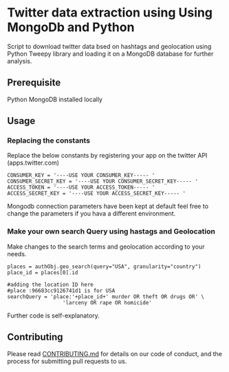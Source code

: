 # Twitter data extraction using Using MongoDb and Python

Script to download twitter data bsed on hashtags and geolocation using Python Tweepy library and loading it on a MongoDB database for further analysis.

## Prerequisite
Python
MongoDB installed locally


## Usage

### Replacing the constants
Replace the below constants by registering your app on the twitter API (apps.twitter.com)

```
CONSUMER_KEY = '----USE YOUR CONSUMER_KEY----- '
CONSUMER_SECRET_KEY = '----USE YOUR CONSUMER_SECRET_KEY----- '
ACCESS_TOKEN = '----USE YOUR ACCESS_TOKEN----- '
ACCESS_SECRET_KEY = '----USE YOUR ACCESS_SECRET_KEY----- '
```
Mongodb connection parameters have been kept at default feel free to change the parameters if you hava a different environment.

### Make your own search Query using hastags and Geolocation
Make changes to the search terms and geolocation according to your needs.
```
places = authObj.geo_search(query="USA", granularity="country")
place_id = places[0].id

#adding the location ID here
#place :96683cc9126741d1 is for USA
searchQuery = 'place:'+place_id+' murder OR theft OR drugs OR' \
                  'larceny OR rape OR homicide'
```
Further code is self-explanatory.
## Contributing

Please read [CONTRIBUTING.md](https://gist.github.com/PurpleBooth/b24679402957c63ec426) for details on our code of conduct, and the process for submitting pull requests to us.
